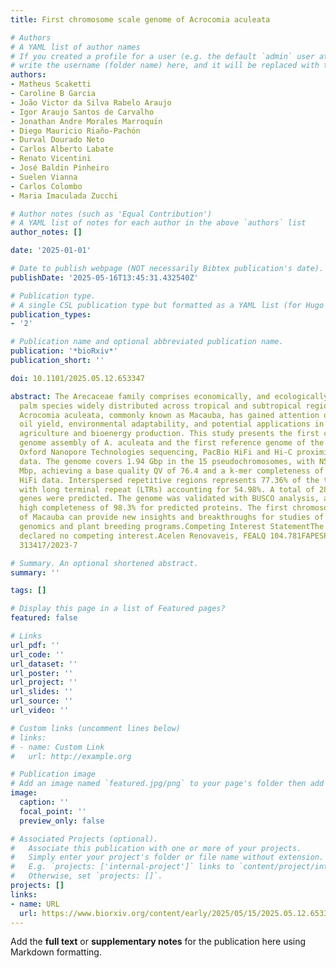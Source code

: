 ```yaml
---
title: First chromosome scale genome of Acrocomia aculeata

# Authors
# A YAML list of author names
# If you created a profile for a user (e.g. the default `admin` user at `content/authors/admin/`), 
# write the username (folder name) here, and it will be replaced with their full name and linked to their profile.
authors:
- Matheus Scaketti
- Caroline B Garcia
- João Victor da Silva Rabelo Araujo
- Igor Araujo Santos de Carvalho
- Jonathan Andre Morales Marroquı́n
- Diego Mauricio Riaño-Pachón
- Durval Dourado Neto
- Carlos Alberto Labate
- Renato Vicentini
- José Baldin Pinheiro
- Suelen Vianna
- Carlos Colombo
- Maria Imaculada Zucchi

# Author notes (such as 'Equal Contribution')
# A YAML list of notes for each author in the above `authors` list
author_notes: []

date: '2025-01-01'

# Date to publish webpage (NOT necessarily Bibtex publication's date).
publishDate: '2025-05-16T13:45:31.432540Z'

# Publication type.
# A single CSL publication type but formatted as a YAML list (for Hugo requirements).
publication_types:
- '2'

# Publication name and optional abbreviated publication name.
publication: '*bioRxiv*'
publication_short: ''

doi: 10.1101/2025.05.12.653347

abstract: The Arecaceae family comprises economically, and ecologically significant
  palm species widely distributed across tropical and subtropical regions. Among them,
  Acrocomia aculeata, commonly known as Macauba, has gained attention due to its high
  oil yield, environmental adaptability, and potential applications in sustainable
  agriculture and bioenergy production. This study presents the first chromosome scale
  genome assembly of A. aculeata and the first reference genome of the genus, using
  Oxford Nanopore Technologies sequencing, PacBio HiFi and Hi-C proximity ligation
  data. The genome covers 1.94 Gbp in the 15 pseudochromosomes, with N50 of 143.43
  Mbp, achieving a base quality QV of 76.4 and a k-mer completeness of 90.58% of PacBio
  HiFi data. Interspersed repetitive regions represents 77.36% of the total genome,
  with long terminal repeat (LTRs) accounting for 54.98%. A total of 28.204 protein-coding
  genes were predicted. The genome was validated with BUSCO analysis, achieving a
  high completeness of 98.3% for predicted proteins. The first chromosome scale genome
  of Macauba can provide new insights and breakthroughs for studies of conservation
  genomics and plant breeding programs.Competing Interest StatementThe authors have
  declared no competing interest.Acelen Renovaveis, FEALQ 104.781FAPESP, 2021/10319-0CNPq,
  313417/2023-7

# Summary. An optional shortened abstract.
summary: ''

tags: []

# Display this page in a list of Featured pages?
featured: false

# Links
url_pdf: ''
url_code: ''
url_dataset: ''
url_poster: ''
url_project: ''
url_slides: ''
url_source: ''
url_video: ''

# Custom links (uncomment lines below)
# links:
# - name: Custom Link
#   url: http://example.org

# Publication image
# Add an image named `featured.jpg/png` to your page's folder then add a caption below.
image:
  caption: ''
  focal_point: ''
  preview_only: false

# Associated Projects (optional).
#   Associate this publication with one or more of your projects.
#   Simply enter your project's folder or file name without extension.
#   E.g. `projects: ['internal-project']` links to `content/project/internal-project/index.md`.
#   Otherwise, set `projects: []`.
projects: []
links:
- name: URL
  url: https://www.biorxiv.org/content/early/2025/05/15/2025.05.12.653347
---
```


Add the **full text** or **supplementary notes** for the publication here using Markdown formatting.
